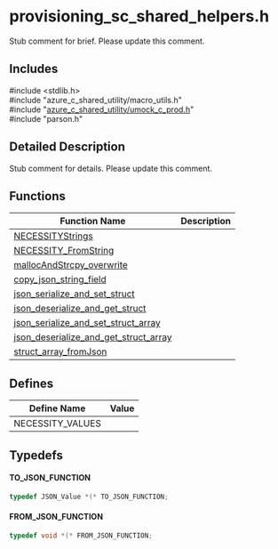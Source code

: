 # provisioning_sc_shared_helpers.h 

Stub comment for brief. Please update this comment.

## Includes

\#include <stdlib.h>  
\#include "azure_c_shared_utility/macro_utils.h"  
\#include "[azure_c_shared_utility/umock_c_prod.h](iot-c-ref-umock-c-prod-h.md)"  
\#include "parson.h"  

## Detailed Description

Stub comment for details. Please update this comment.

## Functions

Function Name                  | Description                                
--------------------------------|---------------------------------------------
[NECESSITYStrings](./iot-c-ref-provisioning-sc-shared-helpers-h/necessitystrings.md)            | 
[NECESSITY_FromString](./iot-c-ref-provisioning-sc-shared-helpers-h/necessity-fromstring.md)            | 
[mallocAndStrcpy_overwrite](./iot-c-ref-provisioning-sc-shared-helpers-h/mallocandstrcpy-overwrite.md)            | 
[copy_json_string_field](./iot-c-ref-provisioning-sc-shared-helpers-h/copy-json-string-field.md)            | 
[json_serialize_and_set_struct](./iot-c-ref-provisioning-sc-shared-helpers-h/json-serialize-and-set-struct.md)            | 
[json_deserialize_and_get_struct](./iot-c-ref-provisioning-sc-shared-helpers-h/json-deserialize-and-get-struct.md)            | 
[json_serialize_and_set_struct_array](./iot-c-ref-provisioning-sc-shared-helpers-h/json-serialize-and-set-struct-array.md)            | 
[json_deserialize_and_get_struct_array](./iot-c-ref-provisioning-sc-shared-helpers-h/json-deserialize-and-get-struct-array.md)            | 
[struct_array_fromJson](./iot-c-ref-provisioning-sc-shared-helpers-h/struct-array-fromjson.md)            | 

## Defines

Define Name                    | Value                                
--------------------------------|---------------------------------------------
NECESSITY_VALUES            | 

## Typedefs

#### TO_JSON_FUNCTION

```C
typedef JSON_Value *(* TO_JSON_FUNCTION;

```

#### FROM_JSON_FUNCTION

```C
typedef void *(* FROM_JSON_FUNCTION;

```

